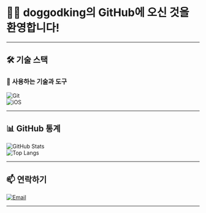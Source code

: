 # 🐶👑 **doggodking의 GitHub에 오신 것을 환영합니다!**
---

## 🛠 **기술 스택**

### 🔹 **사용하는 기술과 도구**
![Git](https://img.shields.io/badge/Git-F05032?style=for-the-badge&logo=git&logoColor=white)  
![iOS](https://img.shields.io/badge/iOS-000000?style=for-the-badge&logo=ios&logoColor=white)

---

## 📊 **GitHub 통계**
![GitHub Stats](https://github-readme-stats.vercel.app/api?username=doggodking&show_icons=true&theme=dark)  
![Top Langs](https://github-readme-stats.vercel.app/api/top-langs/?username=doggodking&layout=compact&theme=dark)

---

## 📫 **연락하기**
[![Email](https://img.shields.io/badge/Email-doggodking@naver.com-blue?style=flat&logo=gmail)](mailto:doggodking@naver.com)

---
